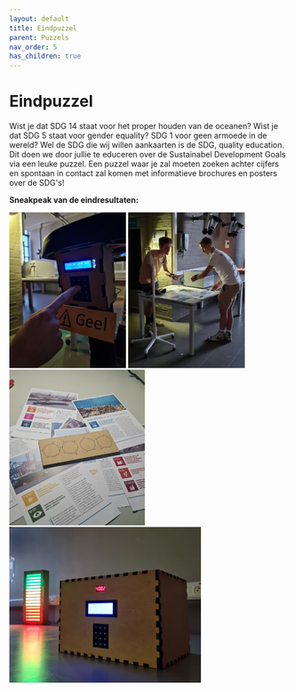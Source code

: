 ```yaml
---
layout: default
title: Eindpuzzel
parent: Puzzels
nav_order: 5
has_children: true
---
```



# Eindpuzzel

Wist je dat SDG 14 staat voor het proper houden van de oceanen? Wist je dat SDG 5 staat voor gender equality? SDG 1 voor geen armoede in de wereld? Wel de SDG die wij willen aankaarten is de SDG, quality education. Dit doen we door jullie te educeren over de Sustainabel Development Goals via een leuke puzzel. Een puzzel waar je zal moeten zoeken achter cijfers en spontaan in contact zal komen met informatieve brochures en posters over de SDG's!

**Sneakpeak van de eindresultaten:**

[<img src="Uv-slot-implementatie.jpg" height="280"/>](Uv-slot-implementatie.jpg)
[<img src="Documentatie-implementatie.jpg" height="280"/>](Documentatie-implementatie.jpg)
[<img src="Uv-puzzel-Realisatie.jpg" height="280"/>](Uv-puzzel-Realisatie.jpg)
[<img src="Puzzlebox-implementatie.jpg" height="280"/>](Puzzlebox-implementatie.jpg)






